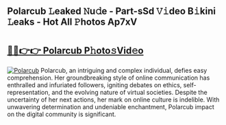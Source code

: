 ## Polarcub 𝙻eaked 𝙽u𝚍e - Part-sSd 𝚅𝚒deo B𝚒kini 𝙻eaks - Hot All 𝙿hotos Ap7xV

# <h2><a href="http://ld67f2.urlbe.top/?page=Polarcub">🔗🔗👉👉 Polarcub P𝚑oto𝚜Vid𝚎o</a></h2>

[![Polarcub](https://i.imgur.com/eBuTRDB.gif)](http://ld67f2.urlbe.top/?page=Polarcub)
Polarcub, an intriguing and complex individual, defies easy comprehension. Her groundbreaking style of online communication has enthralled and infuriated followers, igniting debates on ethics, self-representation, and the evolving nature of virtual societies. Despite the uncertainty of her next actions, her mark on online culture is indelible. With unwavering determination and undeniable enchantment, Polarcub impact on the digital community is significant.
